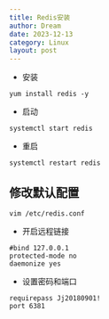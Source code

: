 ```yaml
---
title: Redis安装
author: Dream
date: 2023-12-13
category: Linux
layout: post
---
```


* 安装
```
yum install redis -y
```

* 启动
```
systemctl start redis
```
* 重启
```
systemctl restart redis
```
## 修改默认配置

```
vim /etc/redis.conf
```

*  开启远程链接
```
#bind 127.0.0.1
protected-mode no
daemonize yes
```
* 设置密码和端口
```
requirepass Jj20180901!
port 6381
```

